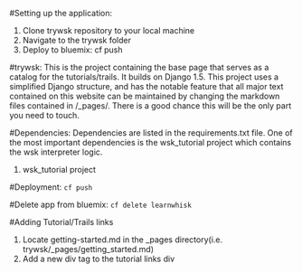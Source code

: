 #Setting up the application:
1. Clone trywsk repository to your local machine
2. Navigate to the trywsk folder 
3. Deploy to bluemix: cf push 

#trywsk:
This is the project containing the base page that serves as a catalog for the tutorials/trails. It builds on Django 1.5. This project uses a simplified Django structure, and has the notable feature that all major text contained on this website can be maintained by changing the markdown files contained in /_pages/. There is a good chance this will be the only part you need to touch.

#Dependencies:
Dependencies are listed in the requirements.txt file. One of the most important dependencies is the wsk_tutorial project which contains the wsk interpreter logic.

1. wsk_tutorial project 

#Deployment:
   `cf push` 
   
#Delete app from bluemix:
   `cf delete learnwhisk`
   
#Adding Tutorial/Trails links
1. Locate getting-started.md in the _pages directory(i.e. trywsk/_pages/getting_started.md)
2. Add a new div tag to the tutorial links div
